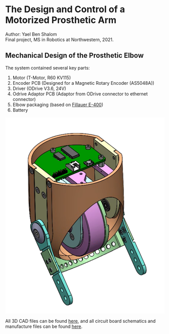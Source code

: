 # The Design and Control of a Motorized Prosthetic Arm

Author: Yael Ben Shalom<br>
Final project, MS in Robotics at Northwestern, 2021.


## Mechanical Design of the Prosthetic Elbow

The system contained several key parts:

1. Motor (T-Motor, R60 KV115)
2. Encoder PCB (Designed for a Magnetic Rotary Encoder (AS5048A))
3. Driver (ODrive V3.6, 24V)
4. Odrive Adaptor PCB (Adaptor from ODrive connector to ethernet connector)
5. Elbow packaging (based on [Fillauer E-400](https://www.spsco.com/hosmer-e-400.html))
6. Battery

<p align="center">
  <img align="center" src="https://github.com/YaelBenShalom/Motorized-Prosthetic-Arm/blob/master/images/mech_design/mech_design.png">
</p>

All 3D CAD files can be found [here](https://github.com/YaelBenShalom/Motorized-Prosthetic-Arm/tree/master/mech_design), and all circuit board schematics and manufacture files can be found [here](https://github.com/YaelBenShalom/Motorized-Prosthetic-Arm/tree/master/board_design).
